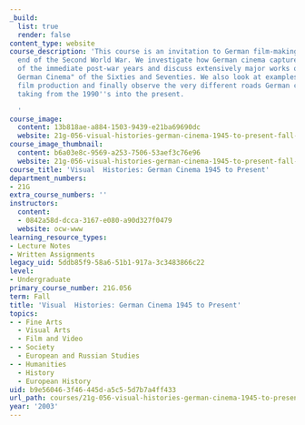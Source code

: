 ```yaml
---
_build:
  list: true
  render: false
content_type: website
course_description: 'This course is an invitation to German film-making since the
  end of the Second World War. We investigate how German cinema captured the atmosphere
  of the immediate post-war years and discuss extensively major works of the "New
  German Cinema" of the Sixties and Seventies. We also look at examples of East Germany''s
  film production and finally observe the very different roads German cinema has been
  taking from the 1990''s into the present.

  '
course_image:
  content: 13b818ae-a884-1503-9439-e21ba69690dc
  website: 21g-056-visual-histories-german-cinema-1945-to-present-fall-2003
course_image_thumbnail:
  content: b6a03e8c-9569-a253-7506-53aef3c76e96
  website: 21g-056-visual-histories-german-cinema-1945-to-present-fall-2003
course_title: 'Visual  Histories: German Cinema 1945 to Present'
department_numbers:
- 21G
extra_course_numbers: ''
instructors:
  content:
  - 0842a58d-dcca-3167-e080-a90d327f0479
  website: ocw-www
learning_resource_types:
- Lecture Notes
- Written Assignments
legacy_uid: 5ddb85f9-58a6-51b1-917a-3c3483866c22
level:
- Undergraduate
primary_course_number: 21G.056
term: Fall
title: 'Visual  Histories: German Cinema 1945 to Present'
topics:
- - Fine Arts
  - Visual Arts
  - Film and Video
- - Society
  - European and Russian Studies
- - Humanities
  - History
  - European History
uid: b9e56046-3f46-445d-a5c5-5d7b7a4ff433
url_path: courses/21g-056-visual-histories-german-cinema-1945-to-present-fall-2003
year: '2003'
---
```

